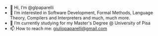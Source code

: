 - 👋 Hi, I’m @glpaparelli
- 👀 I’m interested in Software Development, Formal Methods, Language Theory, Compilers and Interpreters and much, much more. 
- 🌱 I’m currently studying for my Master's Degree @ University of Pisa
- 📫 How to reach me: giuliopaparelli@gmail.com

<!---
glpaparelli/glpaparelli is a ✨ special ✨ repository because its `README.md` (this file) appears on your GitHub profile.
You can click the Preview link to take a look at your changes.
--->
